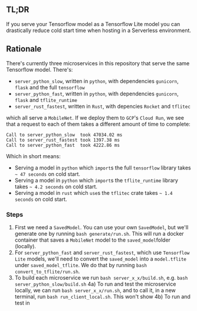 ## TL;DR 

If you serve your Tensorflow model as a Tensorflow Lite model you 
can drastically reduce cold start time when hosting in a Serverless environment.

## Rationale

There's currently three microservices in this repository that serve the same Tensorflow model. There's:
 - `server_python_slow`, written in `python`, with dependencies `gunicorn`, `flask` and the full `tensorflow` 
 - `server_python_fast`, written in `python`, with dependencies `gunicorn`, `flask` and `tflite_runtime`
 - `server_rust_fastest`, written in `Rust`, with depencies `Rocket` and `tflitec`

which all serve a `MobileNet`. If we deploy them to `GCP`'s `Cloud Run`,
we see that a request to each of them takes a different amount of time to complete:
```
Call to server_python_slow  took 47034.02 ms
Call to server_rust_fastest took 1397.38 ms
Call to server_python_fast  took 4222.86 ms
```
Which in short means:
 - Serving a model in `python` which `import`s the full `tensorflow` library takes `~ 47 seconds` on cold start.
 - Serving a model in `python` which `import`s the `tflite_runtime` library takes `~ 4.2 seconds` on cold start.
 - Serving a model in `rust` which `use`s the `tflitec` crate takes `~ 1.4 seconds` on cold start.
### Steps
1) First we need a `SavedModel`. You can use your own `SavedModel`, but we'll generate one
by running `bash generate/run.sh`. This will run a docker container that saves a `MobileNet` model
to the `saved_model`folder (locally).
2) For `server_python_fast` and  `server_rust_fastest`, which use `Tensorflow Lite` models, we'll need
to convert the `saved_model` into a `model.tflite` under `saved_model_tflite`. We do that by running
`bash convert_to_tflite/run.sh`. 
3) To build each microservice we run `bash server_x_x/build.sh`, e.g. `bash server_python_slow/build.sh`
4a) To run and test the microservice locally, we can run `bash server_x_x/run.sh`, and to call it, 
in a new terminal, run `bash run_client_local.sh`. This won't show 
4b) To run and test in 







